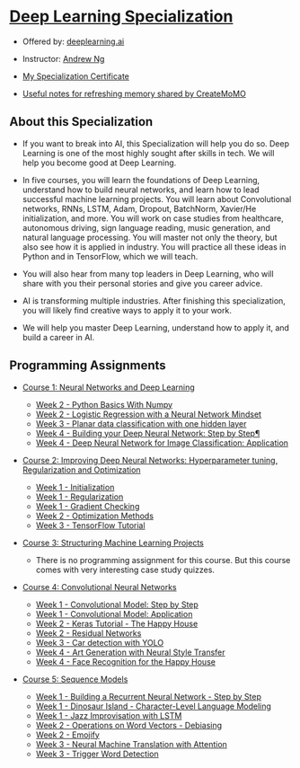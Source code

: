 # [Deep Learning Specialization](https://www.coursera.org/specializations/deep-learning) 

  - Offered by: [deeplearning.ai](https://www.deeplearning.ai/)

  - Instructor: [Andrew Ng](http://www.andrewng.org/)

  - [My Specialization Certificate](https://www.coursera.org/account/accomplishments/specialization/EHX2DHJ2WHQH)
  
  - [Useful notes for refreshing memory shared by CreateMoMO](https://createmomo.github.io/2018/01/23/Super-Machine-Learning-Revision-Notes/#tableofcontents)

## About this Specialization

  - If you want to break into AI, this Specialization will help you do so. Deep Learning is one of the most highly sought after skills in tech. We will help you become good at Deep Learning.

  - In five courses, you will learn the foundations of Deep Learning, understand how to build neural networks, and learn how to lead successful machine learning projects. You will learn about Convolutional networks, RNNs, LSTM, Adam, Dropout, BatchNorm, Xavier/He initialization, and more. You will work on case studies from healthcare, autonomous driving, sign language reading, music generation, and natural language processing. You will master not only the theory, but also see how it is applied in industry. You will practice all these ideas in Python and in TensorFlow, which we will teach.

  - You will also hear from many top leaders in Deep Learning, who will share with you their personal stories and give you career advice.

  - AI is transforming multiple industries. After finishing this specialization, you will likely find creative ways to apply it to your work.

  - We will help you master Deep Learning, understand how to apply it, and build a career in AI.

## Programming Assignments

- [Course 1: Neural Networks and Deep Learning](https://github.com/ljl96/Coursera-Online-Courses/tree/master/Deep%20Learning%20Specialization/Course%201%20Neural%20Networks%20and%20Deep%20Learning)

  - [Week 2 - Python Basics With Numpy](https://github.com/ljl96/Coursera-Online-Courses/blob/master/Deep%20Learning%20Specialization/Course%201%20Neural%20Networks%20and%20Deep%20Learning/Programming%20Assignments/Week%202%20Python_Basics_With_Numpy_v3a.ipynb)
  - [Week 2 - Logistic Regression with a Neural Network Mindset](https://github.com/ljl96/Coursera-Online-Courses/blob/master/Deep%20Learning%20Specialization/Course%201%20Neural%20Networks%20and%20Deep%20Learning/Programming%20Assignments/Week%202%20Logistic_Regression_with_a_Neural_Network_mindset_v6a.ipynb)
  - [Week 3 - Planar data classification with one hidden layer](https://github.com/ljl96/Coursera-Online-Courses/blob/master/Deep%20Learning%20Specialization/Course%201%20Neural%20Networks%20and%20Deep%20Learning/Programming%20Assignments/Week%203%20Planar_data_classification_with_onehidden_layer_v6c.ipynb)
  - [Week 4 - Building your Deep Neural Network: Step by Step¶](https://github.com/ljl96/Coursera-Online-Courses/blob/master/Deep%20Learning%20Specialization/Course%201%20Neural%20Networks%20and%20Deep%20Learning/Programming%20Assignments/Week%204%20Building_your_Deep_Neural_Network_Step_by_Step_v8a.ipynb)
  - [Week 4 - Deep Neural Network for Image Classification: Application](https://github.com/ljl96/Coursera-Online-Courses/blob/master/Deep%20Learning%20Specialization/Course%201%20Neural%20Networks%20and%20Deep%20Learning/Programming%20Assignments/Week%204%20Deep%20Neural%20Network%20-%20Application%20v8.ipynb)

- [Course 2: Improving Deep Neural Networks: Hyperparameter tuning, Regularization and Optimization](https://github.com/ljl96/Coursera-Online-Courses/tree/master/Deep%20Learning%20Specialization/Course%202%20Improving%20Deep%20Neural%20Networks%20Hyperparameter%20tuning%2C%20Regularization%20and%20Optimization)

  - [Week 1 - Initialization](https://github.com/ljl96/Coursera-Online-Courses/blob/master/Deep%20Learning%20Specialization/Course%202%20Improving%20Deep%20Neural%20Networks%20Hyperparameter%20tuning%2C%20Regularization%20and%20Optimization/Programming%20Assignments/Week%201%20Initialization.ipynb)
  - [Week 1 - Regularization](https://github.com/ljl96/Coursera-Online-Courses/blob/master/Deep%20Learning%20Specialization/Course%202%20Improving%20Deep%20Neural%20Networks%20Hyperparameter%20tuning%2C%20Regularization%20and%20Optimization/Programming%20Assignments/Week%201%20Regularization_v2a.ipynb)
  - [Week 1 - Gradient Checking](https://github.com/ljl96/Coursera-Online-Courses/blob/master/Deep%20Learning%20Specialization/Course%202%20Improving%20Deep%20Neural%20Networks%20Hyperparameter%20tuning%2C%20Regularization%20and%20Optimization/Programming%20Assignments/Week%201%20Gradient%20Checking%20v1.ipynb)
  - [Week 2 - Optimization Methods](https://github.com/ljl96/Coursera-Online-Courses/blob/master/Deep%20Learning%20Specialization/Course%202%20Improving%20Deep%20Neural%20Networks%20Hyperparameter%20tuning%2C%20Regularization%20and%20Optimization/Programming%20Assignments/Week%202%20Optimization_methods_v1b.ipynb)
  - [Week 3 - TensorFlow Tutorial](https://github.com/ljl96/Coursera-Online-Courses/blob/master/Deep%20Learning%20Specialization/Course%202%20Improving%20Deep%20Neural%20Networks%20Hyperparameter%20tuning%2C%20Regularization%20and%20Optimization/Programming%20Assignments/Week%203%20TensorFlow_Tutorial_v3b.ipynb)

- [Course 3: Structuring Machine Learning Projects](https://github.com/ljl96/Coursera-Online-Courses/tree/master/Deep%20Learning%20Specialization/Course%203%20Structuring%20Machine%20Learning%20Projects)

  - There is no programming assignment for this course. But this course comes with very interesting case study quizzes.
  
- [Course 4: Convolutional Neural Networks](https://github.com/ljl96/Coursera-Online-Courses/tree/master/Deep%20Learning%20Specialization/Course%204%20Convolutional%20Neural%20Networks)

  - [Week 1 - Convolutional Model: Step by Step](https://github.com/ljl96/Coursera-Online-Courses/blob/master/Deep%20Learning%20Specialization/Course%204%20Convolutional%20Neural%20Networks/Programming%20Assignments/Week%201%20Convolution_model_Step_by_Step_v2a.ipynb)
  - [Week 1 - Convolutional Model: Application](https://github.com/ljl96/Coursera-Online-Courses/blob/master/Deep%20Learning%20Specialization/Course%204%20Convolutional%20Neural%20Networks/Programming%20Assignments/Week%201%20Convolution_model_Application_v1a.ipynb)
  - [Week 2 - Keras Tutorial - The Happy House](https://github.com/ljl96/Coursera-Online-Courses/blob/master/Deep%20Learning%20Specialization/Course%204%20Convolutional%20Neural%20Networks/Programming%20Assignments/Week%202%20Keras%20-%20Tutorial%20-%20Happy%20House%20v2.ipynb)
  - [Week 2 - Residual Networks](https://github.com/ljl96/Coursera-Online-Courses/blob/master/Deep%20Learning%20Specialization/Course%204%20Convolutional%20Neural%20Networks/Programming%20Assignments/Week%202%20Residual_Networks_v2a.ipynb)
  - [Week 3 - Car detection with YOLO](https://github.com/ljl96/Coursera-Online-Courses/blob/master/Deep%20Learning%20Specialization/Course%204%20Convolutional%20Neural%20Networks/Programming%20Assignments/Week%203%20Autonomous_driving_application_Car_detection_v3a.ipynb)
  - [Week 4 - Art Generation with Neural Style Transfer](https://github.com/ljl96/Coursera-Online-Courses/blob/master/Deep%20Learning%20Specialization/Course%204%20Convolutional%20Neural%20Networks/Programming%20Assignments/Week%204%20Art_Generation_with_Neural_Style_Transfer_v3a.ipynb)
  - [Week 4 - Face Recognition for the Happy House](https://github.com/ljl96/Coursera-Online-Courses/blob/master/Deep%20Learning%20Specialization/Course%204%20Convolutional%20Neural%20Networks/Programming%20Assignments/Week%204%20Face%20Recognition%20for%20the%20Happy%20House%20-%20v3.ipynb)
  
- [Course 5: Sequence Models](https://github.com/ljl96/Coursera-Online-Courses/tree/master/Deep%20Learning%20Specialization/Course%205%20Sequence%20Models)

  - [Week 1 - Building a Recurrent Neural Network - Step by Step](https://github.com/ljl96/Coursera-Online-Courses/blob/master/Deep%20Learning%20Specialization/Course%205%20Sequence%20Models/Programming%20Assignments/Week%201%20Building%2Ba%2BRecurrent%2BNeural%2BNetwork%2B-%2BStep%2Bby%2BStep%2B-%2Bv3.ipynb)
  - [Week 1 - Dinosaur Island - Character-Level Language Modeling](https://github.com/ljl96/Coursera-Online-Courses/blob/master/Deep%20Learning%20Specialization/Course%205%20Sequence%20Models/Programming%20Assignments/Week%201%20Dinosaurus%2BIsland%2B--%2BCharacter%2Blevel%2Blanguage%2Bmodel%2Bfinal%2B-%2Bv3.ipynb)
  - [Week 1 - Jazz Improvisation with LSTM](https://github.com/ljl96/Coursera-Online-Courses/blob/master/Deep%20Learning%20Specialization/Course%205%20Sequence%20Models/Programming%20Assignments/Week%201%20Improvise%2Ba%2BJazz%2BSolo%2Bwith%2Ban%2BLSTM%2BNetwork%2B-%2Bv3.ipynb)
  - [Week 2 - Operations on Word Vectors - Debiasing](https://github.com/ljl96/Coursera-Online-Courses/blob/master/Deep%20Learning%20Specialization/Course%205%20Sequence%20Models/Programming%20Assignments/Week%202%20Operations%2Bon%2Bword%2Bvectors%2B-%2Bv2.ipynb)
  - [Week 2 - Emojify](https://github.com/ljl96/Coursera-Online-Courses/blob/master/Deep%20Learning%20Specialization/Course%205%20Sequence%20Models/Programming%20Assignments/Week%202%20Emojify%2B-%2Bv2.ipynb)
  - [Week 3 - Neural Machine Translation with Attention](https://github.com/ljl96/Coursera-Online-Courses/blob/master/Deep%20Learning%20Specialization/Course%205%20Sequence%20Models/Programming%20Assignments/Week%203%20Neural%2Bmachine%2Btranslation%2Bwith%2Battention%2B-%2Bv4.ipynb)
  - [Week 3 - Trigger Word Detection](https://github.com/ljl96/Coursera-Online-Courses/blob/master/Deep%20Learning%20Specialization/Course%205%20Sequence%20Models/Programming%20Assignments/Week%203%20Trigger%2Bword%2Bdetection%2B-%2Bv1.ipynb)

